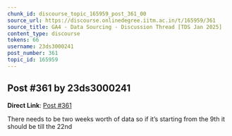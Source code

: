 ```yaml
---
chunk_id: discourse_topic_165959_post_361_00
source_url: https://discourse.onlinedegree.iitm.ac.in/t/165959/361
source_title: GA4 - Data Sourcing - Discussion Thread [TDS Jan 2025]
content_type: discourse
tokens: 66
username: 23ds3000241
post_number: 361
topic_id: 165959
---
```


## Post #361 by 23ds3000241

**Direct Link**: [Post #361](https://discourse.onlinedegree.iitm.ac.in/t/165959/361)

There needs to be two weeks worth of data so if it’s starting from the 9th it should be till the 22nd
